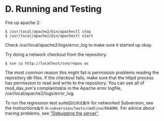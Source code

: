 # D.  Running and Testing

Fire up apache 2:

```
$ /usr/local/apache2/bin/apachectl stop
$ /usr/local/apache2/bin/apachectl start
```

Check /usr/local/apache2/logs/error_log to make sure it started
up okay.

Try doing a network checkout from the repository:

```
$ svn co http://localhost/svn/repos wc
```

The most common reason this might fail is permission problems
reading the repository db files.  If the checkout fails, make
sure that the httpd process has permission to read and write to
the repository.  You can see all of mod_dav_svn's complaints`投诉` in
the Apache error logfile, /usr/local/apache2/logs/error_log.

To run the regression test suite`回归测试套件` for networked Subversion, see
the instructions`指令` in `subversion/tests/cmdline/README`.
For advice about tracing problems, see ["Debugging the server"](https://subversion.apache.org/docs/community-guide/).

